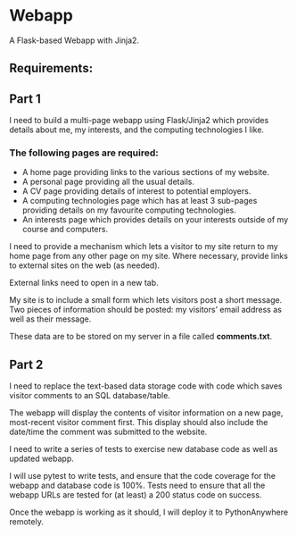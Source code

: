 # Webapp
A Flask-based Webapp with Jinja2.

## Requirements:
## Part 1

I need to build a multi-page webapp using Flask/Jinja2 which provides details about me, my interests, and the computing technologies I like.  
### The following pages are required:
- A home page providing links to the various sections of my website.
- A personal page providing all the usual details.
- A CV page providing details of interest to potential employers.
- A computing technologies page which has at least 3 sub-pages providing details on my favourite computing technologies.
- An interests page which provides details on your interests outside of my course and computers.

I need to provide a mechanism which lets a visitor to my site return to my home page from any other page on my site. Where necessary, provide links to external sites on the web (as needed).  

External links need to open in a new tab.  

My site is to include a small form which lets visitors post a short message. Two pieces of information should be posted: my visitors’ email address as well as their message.  

These data are to be stored on my server in a file called **comments.txt**.
## Part 2 

I need to replace the text-based data storage code with code which saves visitor comments to an SQL database/table.

The webapp will display the contents of visitor information on a new page, most-recent visitor comment first.
This display should also include the date/time the comment was submitted to the website.

I need to write a series of tests to exercise new database code as well as updated webapp. 

I will use pytest to write tests, and ensure that the code coverage for the webapp and database code is 100%. 
Tests need to ensure that all the webapp URLs are tested for (at least) a 200 status code on success.

Once the webapp is working as it should, I will deploy it to PythonAnywhere remotely.
